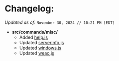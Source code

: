 # Changelog:
*Updated as of:* `November 30, 2024 // 10:21 PM [EDT]`
- **src/commands/misc/**
  - Added [help.js](https://github.com/bruvzz/duckie-bot/blob/main/src/commands/misc/help.js)
  - Updated [serverinfo.js](https://github.com/bruvzz/duckie-bot/blob/main/src/commands/misc/serverinfo.js)
  - Updated [windows.js](https://github.com/bruvzz/duckie-bot/blob/main/src/commands/misc/windows.js)
  - Updated [weao.js](https://github.com/bruvzz/duckie-bot/blob/main/src/commands/misc/weao.js)

